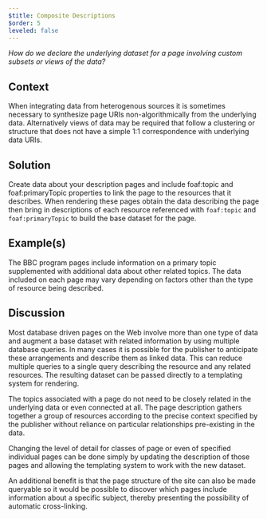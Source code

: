 ```yaml
---
$title: Composite Descriptions
$order: 5
leveled: false
---
```


*How do we declare the underlying dataset for a page involving custom subsets or views of the data?*

## Context

When integrating data from heterogenous sources it is sometimes necessary to synthesize page URIs non-algorithmically from the underlying data. Alternatively views of data may be required that follow a clustering or structure that does not have a simple 1:1 correspondence with underlying data URIs.

## Solution

Create data about your description pages and include foaf:topic and foaf:primaryTopic properties to link the page to the resources that it describes. When rendering these pages obtain the data describing the page then bring in descriptions of each resource referenced with ``foaf:topic`` and ``foaf:primaryTopic`` to build the base dataset for the page.

## Example(s)

The BBC program pages include information on a primary topic supplemented with additional data about other related topics. The data included on each page may vary depending on factors other than the type of resource being described.

## Discussion

Most database driven pages on the Web involve more than one type of data and augment a base dataset with related information by using multiple database queries. In many cases it is possible for the publisher to anticipate these arrangements and describe them as linked data. This can reduce multiple queries to a single query describing the resource and any related resources. The resulting dataset can be passed directly to a templating system for rendering.

The topics associated with a page do not need to be closely related in the underlying data or even connected at all. The page description gathers together a group of resources according to the precise context specified by the publisher without reliance on particular relationships pre-existing in the data.

Changing the level of detail for classes of page or even of specified individual pages can be done simply by updating the description of those pages and allowing the templating system to work with the new dataset.

An additional benefit is that the page structure of the site can also be made queryable so it would be possible to discover which pages include information about a specific subject, thereby presenting the possibility of automatic cross-linking.

